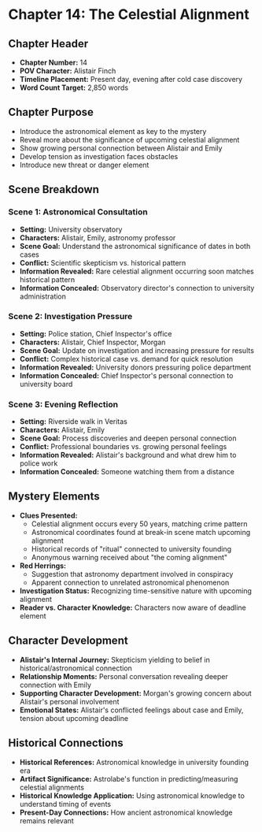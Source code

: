 # Chapter 14: The Celestial Alignment

## Chapter Header
- **Chapter Number:** 14
- **POV Character:** Alistair Finch
- **Timeline Placement:** Present day, evening after cold case discovery
- **Word Count Target:** 2,850 words

## Chapter Purpose
- Introduce the astronomical element as key to the mystery
- Reveal more about the significance of upcoming celestial alignment
- Show growing personal connection between Alistair and Emily
- Develop tension as investigation faces obstacles
- Introduce new threat or danger element

## Scene Breakdown

### Scene 1: Astronomical Consultation
- **Setting:** University observatory
- **Characters:** Alistair, Emily, astronomy professor
- **Scene Goal:** Understand the astronomical significance of dates in both cases
- **Conflict:** Scientific skepticism vs. historical pattern
- **Information Revealed:** Rare celestial alignment occurring soon matches historical pattern
- **Information Concealed:** Observatory director's connection to university administration

### Scene 2: Investigation Pressure
- **Setting:** Police station, Chief Inspector's office
- **Characters:** Alistair, Chief Inspector, Morgan
- **Scene Goal:** Update on investigation and increasing pressure for results
- **Conflict:** Complex historical case vs. demand for quick resolution
- **Information Revealed:** University donors pressuring police department
- **Information Concealed:** Chief Inspector's personal connection to university board

### Scene 3: Evening Reflection
- **Setting:** Riverside walk in Veritas
- **Characters:** Alistair, Emily
- **Scene Goal:** Process discoveries and deepen personal connection
- **Conflict:** Professional boundaries vs. growing personal feelings
- **Information Revealed:** Alistair's background and what drew him to police work
- **Information Concealed:** Someone watching them from a distance

## Mystery Elements
- **Clues Presented:**
  - Celestial alignment occurs every 50 years, matching crime pattern
  - Astronomical coordinates found at break-in scene match upcoming alignment
  - Historical records of "ritual" connected to university founding
  - Anonymous warning received about "the coming alignment"
- **Red Herrings:**
  - Suggestion that astronomy department involved in conspiracy
  - Apparent connection to unrelated astronomical phenomenon
- **Investigation Status:** Recognizing time-sensitive nature with upcoming alignment
- **Reader vs. Character Knowledge:** Characters now aware of deadline element

## Character Development
- **Alistair's Internal Journey:** Skepticism yielding to belief in historical/astronomical connection
- **Relationship Moments:** Personal conversation revealing deeper connection with Emily
- **Supporting Character Development:** Morgan's growing concern about Alistair's personal involvement
- **Emotional States:** Alistair's conflicted feelings about case and Emily, tension about upcoming deadline

## Historical Connections
- **Historical References:** Astronomical knowledge in university founding era
- **Artifact Significance:** Astrolabe's function in predicting/measuring celestial alignments
- **Historical Knowledge Application:** Using astronomical knowledge to understand timing of events
- **Present-Day Connections:** How ancient astronomical knowledge remains relevant
